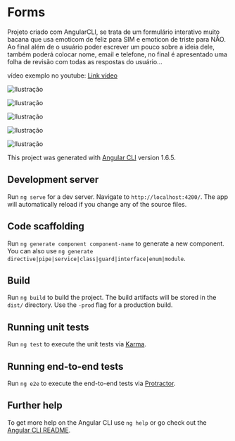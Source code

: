 # Forms

Projeto criado com AngularCLI, se trata de um formulário interativo muito bacana que usa emoticom de feliz para SIM e emoticon de triste para NÂO. Ao final além de o usuário poder escrever um pouco sobre a ideia dele, também poderá colocar nome, email e telefone, no final é apresentado uma folha de revisão com todas as respostas do usuário...

vídeo exemplo no youtube: [Link vídeo](https://www.youtube.com/watch?v=XTmhs3AEwkY&feature=youtu.be)






![Ilustração](https://image.ibb.co/iwxxmc/angular01.png)

![Ilustração](https://image.ibb.co/hHbq6c/angular02.png)

![Ilustração](https://image.ibb.co/i85gex/angular03.png)

![Ilustração](https://image.ibb.co/k0FHmc/angular04.png)


![Ilustração](https://image.ibb.co/m0OdRc/angular05.png)








This project was generated with [Angular CLI](https://github.com/angular/angular-cli) version 1.6.5.

## Development server

Run `ng serve` for a dev server. Navigate to `http://localhost:4200/`. The app will automatically reload if you change any of the source files.

## Code scaffolding

Run `ng generate component component-name` to generate a new component. You can also use `ng generate directive|pipe|service|class|guard|interface|enum|module`.

## Build

Run `ng build` to build the project. The build artifacts will be stored in the `dist/` directory. Use the `-prod` flag for a production build.

## Running unit tests

Run `ng test` to execute the unit tests via [Karma](https://karma-runner.github.io).

## Running end-to-end tests

Run `ng e2e` to execute the end-to-end tests via [Protractor](http://www.protractortest.org/).

## Further help

To get more help on the Angular CLI use `ng help` or go check out the [Angular CLI README](https://github.com/angular/angular-cli/blob/master/README.md).
